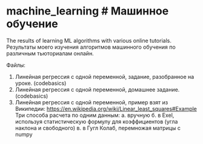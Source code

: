# machine_learning # Машинное обучение
The results of learning ML algorithms with various online tutorials.
Результаты моего изучения алгоритмов машинного обучения по различным тьюториалам онлайн.

Файлы: 
1. Линейная регрессия с одной переменной, задание, разобранное на уроке. (codebasics)
2. Линейная регрессия с одной переменной, домашнее задание. (codebasics)
3. Линейная регрессия с одной переменной, пример взят из Википедии:
   https://en.wikipedia.org/wiki/Linear_least_squares#Example
   Три способа расчета по одним данным:
   а. вручную
   б. в Exel, используя статистическую формулу для коэффициентов (угла наклона и свободного)
   в. в Гугл Колаб, перемножая матрицы с numpy
